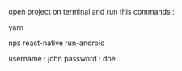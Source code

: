 open project on terminal and run this commands :

yarn

npx react-native run-android

username : john 
password : doe
